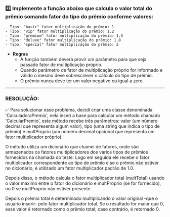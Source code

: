 ### 2️⃣ Implemente a função abaixo que calcula o valor total do prêmio somando fator do tipo do prêmio conforme valores:
    - Tipo: "basic" fator multiplicação do prêmio: 1
    - Tipo: "vip" fator multiplicação do prêmio: 1.2
    - Tipo: "premium" fator multiplicação do prêmio: 1.5
    - Tipo: "deluxe" fator multiplicação do prêmio: 1.8
    - Tipo: "special" fator multiplicação do prêmio: 2
- **Regras**
    - A função também deverá provir um parâmetro para que seja passado fator de multiplicação próprio.
    - Quando parâmetro de fator de multiplicação próprio for informado e válido o mesmo deve sobrescrever o cálculo do tipo de prêmio.
    - O prêmio nunca deve ter um valor negativo ou igual a zero.
----------

### RESOLUÇÃO: 
✅ Para solucionar esse problema, decidi criar uma classe denominada 'CalculadoraPremio', nela inseri a base para calcular um método chamado 'CalcularPremio', este método recebe três parâmetros: valor (um número decimal que representa algum valor), tipo (uma string que indica o tipo de prêmio) e multProprio (um número decimal opcional que representa um fator multiplicador próprio).

O método utiliza um dicionário que chamei de fatores, onde são armazenados os fatores multiplicadores dos vários tipos de prêmios fornecidos na chamada do teste. Logo em seguida ele recebe o fator multiplicador correspondente ao tipo de prêmio e se o prêmio não estiver no dicionário, é utilizado um fator multiplicador padrão de 1.0.

Depois disso, o método calcula o fator multiplicador total (multTotal) usando o valor máximo entre o fator do dicionário e multProprio (se for fornecido), ou 0 se multProprio não estiver presente.

Depois o prêmio total é determinado multiplicando o valor original -que o usuario inserir- pelo fator multiplicador total. Se o resultado for maior que 0, esse valor é retornado como o prêmio total; caso contrário, é retornado 0.

